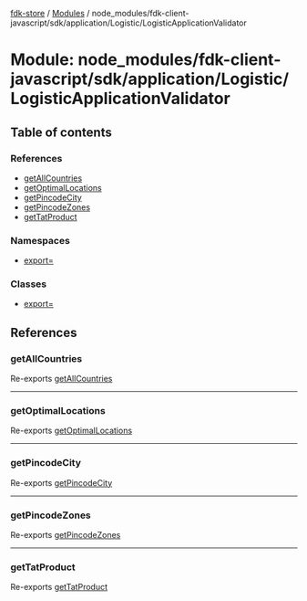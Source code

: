 [fdk-store](../README.md) / [Modules](../modules.md) / node\_modules/fdk-client-javascript/sdk/application/Logistic/LogisticApplicationValidator

# Module: node\_modules/fdk-client-javascript/sdk/application/Logistic/LogisticApplicationValidator

## Table of contents

### References

- [getAllCountries](node_modules_fdk_client_javascript_sdk_application_Logistic_LogisticApplicationValidator.md#getallcountries)
- [getOptimalLocations](node_modules_fdk_client_javascript_sdk_application_Logistic_LogisticApplicationValidator.md#getoptimallocations)
- [getPincodeCity](node_modules_fdk_client_javascript_sdk_application_Logistic_LogisticApplicationValidator.md#getpincodecity)
- [getPincodeZones](node_modules_fdk_client_javascript_sdk_application_Logistic_LogisticApplicationValidator.md#getpincodezones)
- [getTatProduct](node_modules_fdk_client_javascript_sdk_application_Logistic_LogisticApplicationValidator.md#gettatproduct)

### Namespaces

- [export&#x3D;](node_modules_fdk_client_javascript_sdk_application_Logistic_LogisticApplicationValidator.export_.md)

### Classes

- [export&#x3D;](../classes/node_modules_fdk_client_javascript_sdk_application_Logistic_LogisticApplicationValidator.export_-1.md)

## References

### getAllCountries

Re-exports [getAllCountries](node_modules_fdk_client_javascript_sdk_application_Logistic_LogisticApplicationValidator.export_.md#getallcountries)

___

### getOptimalLocations

Re-exports [getOptimalLocations](node_modules_fdk_client_javascript_sdk_application_Logistic_LogisticApplicationValidator.export_.md#getoptimallocations)

___

### getPincodeCity

Re-exports [getPincodeCity](node_modules_fdk_client_javascript_sdk_application_Logistic_LogisticApplicationValidator.export_.md#getpincodecity)

___

### getPincodeZones

Re-exports [getPincodeZones](node_modules_fdk_client_javascript_sdk_application_Logistic_LogisticApplicationValidator.export_.md#getpincodezones)

___

### getTatProduct

Re-exports [getTatProduct](node_modules_fdk_client_javascript_sdk_application_Logistic_LogisticApplicationValidator.export_.md#gettatproduct)
